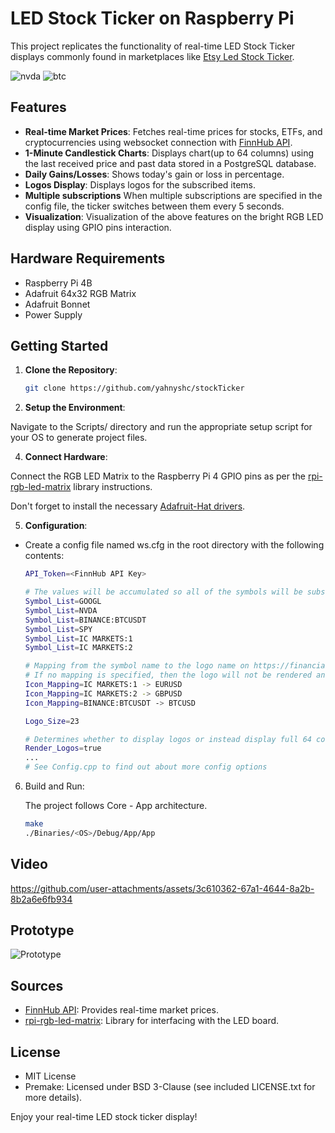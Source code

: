 # LED Stock Ticker on Raspberry Pi

This project replicates the functionality of real-time LED Stock Ticker displays commonly found in marketplaces like [Etsy Led Stock Ticker](https://www.etsy.com/uk/market/led_stock_ticker).

![nvda](https://github.com/user-attachments/assets/5607ae33-e602-418f-be7a-fbd2ed3eac9c)
![btc](https://github.com/user-attachments/assets/e4434b13-45bf-4955-840d-41fdbb119f1a)


## Features

- **Real-time Market Prices**: Fetches real-time prices for stocks, ETFs, and cryptocurrencies using websocket connection with [FinnHub API](https://finnhub.io).
- **1-Minute Candlestick Charts**: Displays chart(up to 64 columns) using the last received price and past data stored in a PostgreSQL database.
- **Daily Gains/Losses**: Shows today's gain or loss in percentage.
- **Logos Display**: Displays logos for the subscribed items.
- **Multiple subscriptions** When multiple subscriptions are specified in the config file, the ticker switches between them every 5 seconds.
- **Visualization**: Visualization of the above features on the bright RGB LED display using GPIO pins interaction.

## Hardware Requirements

- Raspberry Pi 4B
- Adafruit 64x32 RGB Matrix
- Adafruit Bonnet
- Power Supply

## Getting Started

1. **Clone the Repository**:
   ```bash
   git clone https://github.com/yahnyshc/stockTicker

2. **Setup the Environment**:

Navigate to the Scripts/ directory and run the appropriate setup script for your OS to generate project files.

4. **Connect Hardware**:

Connect the RGB LED Matrix to the Raspberry Pi 4 GPIO pins as per the [rpi-rgb-led-matrix](https://github.com/hzeller/rpi-rgb-led-matrix) library instructions.

Don't forget to install the necessary [Adafruit-Hat drivers](https://learn.adafruit.com/adafruit-rgb-matrix-plus-real-time-clock-hat-for-raspberry-pi/driving-matrices).

5. **Configuration**:

- Create a config file named ws.cfg in the root directory with the following contents:
    ```bash
    API_Token=<FinnHub API Key>

    # The values will be accumulated so all of the symbols will be subscribed for
    Symbol_List=GOOGL
    Symbol_List=NVDA
    Symbol_List=BINANCE:BTCUSDT
    Symbol_List=SPY
    Symbol_List=IC MARKETS:1
    Symbol_List=IC MARKETS:2

    # Mapping from the symbol name to the logo name on https://financialmodelingprep.com/image-stock/<logo>.png
    # If no mapping is specified, then the logo will not be rendered and the extended price chart will cover the logo screen section.
    Icon_Mapping=IC MARKETS:1 -> EURUSD
    Icon_Mapping=IC MARKETS:2 -> GBPUSD
    Icon_Mapping=BINANCE:BTCUSDT -> BTCUSD

    Logo_Size=23

    # Determines whether to display logos or instead display full 64 column price chart.
    Render_Logos=true
    ...
    # See Config.cpp to find out about more config options

6. Build and Run:

   The project follows Core - App architecture.

    ```bash
    make
    ./Binaries/<OS>/Debug/App/App

## Video

https://github.com/user-attachments/assets/3c610362-67a1-4644-8a2b-8b2a6e6fb934


## Prototype

![Prototype](https://github.com/user-attachments/assets/45b43189-f218-42c4-bcec-dc8e10bd6f71)


## Sources
- [FinnHub API](https://finnhub.io/): Provides real-time market prices.
- [rpi-rgb-led-matrix](https://github.com/hzeller/rpi-rgb-led-matrix): Library for interfacing with the LED board.

## License
- MIT License
- Premake: Licensed under BSD 3-Clause (see included LICENSE.txt for more details).

Enjoy your real-time LED stock ticker display!

